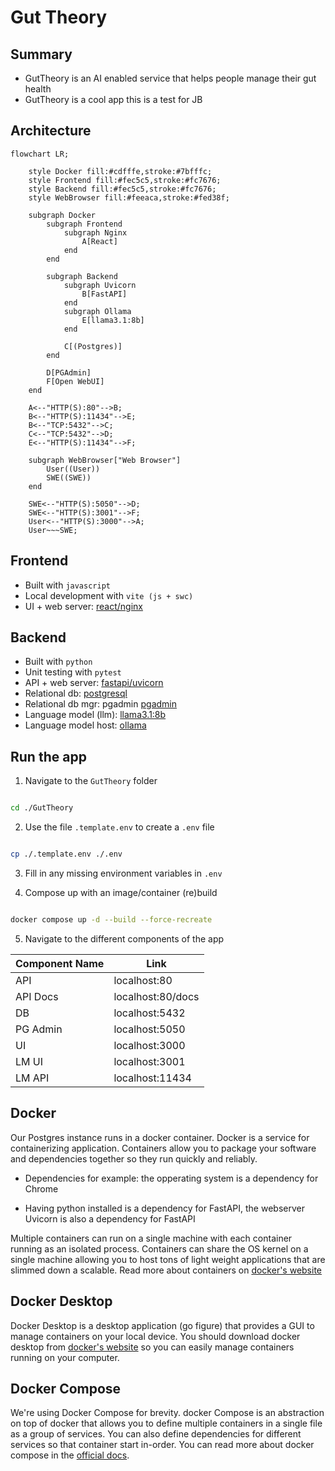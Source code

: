 # Gut Theory

## Summary

- GutTheory is an AI enabled service that helps people manage their gut health
- GutTheory is a cool app this is a test for JB

## Architecture

```mermaid
flowchart LR;

    style Docker fill:#cdfffe,stroke:#7bfffc;
    style Frontend fill:#fec5c5,stroke:#fc7676;
    style Backend fill:#fec5c5,stroke:#fc7676;
    style WebBrowser fill:#feeaca,stroke:#fed38f;
    
    subgraph Docker
        subgraph Frontend
            subgraph Nginx
                A[React]
            end
        end

        subgraph Backend
            subgraph Uvicorn
                B[FastAPI]
            end
            subgraph Ollama
                E[llama3.1:8b]
            end

            C[(Postgres)]
        end
        
        D[PGAdmin]
        F[Open WebUI]
    end
    
    A<--"HTTP(S):80"-->B;
    B<--"HTTP(S):11434"-->E;
    B<--"TCP:5432"-->C;
    C<--"TCP:5432"-->D;
    E<--"HTTP(S):11434"-->F;

    subgraph WebBrowser["Web Browser"]
        User((User))
        SWE((SWE))
    end

    SWE<--"HTTP(S):5050"-->D;
    SWE<--"HTTP(S):3001"-->F;
    User<--"HTTP(S):3000"-->A;
    User~~~SWE;

```

## Frontend

- Built with ```javascript```
- Local development with ```vite (js + swc)```
- UI + web server: [react/nginx](react/README.md)

## Backend

- Built with ```python```
- Unit testing with ```pytest```
- API + web server: [fastapi/uvicorn](fastapi/README.md)
- Relational db: [postgresql](postgres/README.md)
- Relational db mgr: pgadmin [pgadmin](pgadmin/README.md)
- Language model (llm): [llama3.1:8b](https://ollama.com/library/llama3.1)
- Language model host: [ollama](https://ollama.com/)

## Run the app

1. Navigate to the ```GutTheory``` folder

```sh

cd ./GutTheory

```

2. Use the file ```.template.env``` to create a ```.env``` file

```sh

cp ./.template.env ./.env

```

3. Fill in any missing environment variables in ```.env```

4. Compose up with an image/container (re)build

```sh

docker compose up -d --build --force-recreate

```

5. Navigate to the different components of the app

|Component Name|Link|
|--|--|
| API | localhost:80 |
| API Docs | localhost:80/docs |
| DB | localhost:5432 |
| PG Admin | localhost:5050 |
| UI | localhost:3000 |
| LM UI | localhost:3001 |
| LM API | localhost:11434 |

## Docker

Our Postgres instance runs in a docker container. Docker is a service for containerizing application. 
Containers allow you to package your software and dependencies together so they run quickly and reliably.

- Dependencies for example: the opperating system is a dependency for Chrome

- Having python installed is a dependency for FastAPI, the webserver Uvicorn is also a dependency for FastAPI

Multiple containers can run on a single machine with each container running as an isolated process. Containers can share the OS kernel on a single machine allowing you to host tons of light weight applications that are slimmed down a scalable.
Read more about containers on [docker's website](https://www.docker.com/resources/what-container/)

## Docker Desktop

Docker Desktop is a desktop application (go figure) that provides a GUI to manage containers on your local device.
You should download docker desktop from [docker's website](https://www.docker.com/) so you can easily manage containers running on your computer.

## Docker Compose

We're using Docker Compose for brevity. docker Compose is an abstraction on top of docker that allows you to define multiple containers in a single file as a group of services. You can also define dependencies for different services so that container start in-order. You can read more about docker compose in the [official docs](https://docs.docker.com/compose/).